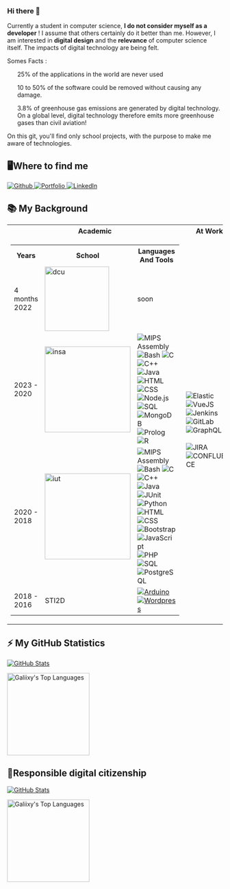 ### Hi there 👋
Currently a student in computer science, <strong>I do not consider myself as a developer</strong> ! I assume that others certainly do it better than me. However, I am interested in <strong>digital design</strong> and the <strong>relevance</strong> of computer science itself. The impacts of digital technology are being felt.

Somes Facts :
<ul>
   25% of the applications in the world are never used
</ul>
<ul>
  10 to 50% of the software could be removed without causing any damage.
</ul>
<ul>
  3.8% of greenhouse gas emissions are generated by digital technology. On a global level, digital technology therefore emits more greenhouse gases than civil aviation!
</ul>
 
On this git, you'll find only school projects, with the purpose to make me aware of technologies.

  <h2>🖥️Where to find me</h2>
<p>
  <a href="https://github.com/Galiixy/Galiixy" target="_blank">
    <img alt="Github" src="https://img.shields.io/badge/GitHub-%2312100E.svg?&style=for-the-badge&logo=Github&logoColor=white" />
  </a> 
  <a href="https://github.com/Galiixy/Galiixy" target="_blank">
    <img alt="Portfolio" src="https://img.shields.io/badge/Portfolio-ff9933?&style=for-the-badge&logo=Google-chrome&logoColor=white" />
  </a>
  <a href="https://www.linkedin.com/in/ga%C3%ABlle-ferreira-63656a12a/" target="_blank">
    <img alt="LinkedIn" src="https://img.shields.io/badge/linkedin-0077B5?&style=for-the-badge&logo=linkedin&logoColor=white" />
  </a>
</p>

  <h2>📚 My Background</h2>
  <table>
    <tr>
      <th>Academic</th>
      <th>At Work</th>
    </tr>
    <td>
      <table>
        <tr>
          <th>Years</th>
          <th>School</th>
          <th>Languages And Tools</th>
        </tr>
        <tr>
         <td> 4 months 2022</td>
          <td>
            <img width='150px' alt="dcu" src="https://www.dcu.ie/sites/default/files/marketing/images/dcu_logo_stacked_black-01.png" />
          </td>
          <td>
            soon
          </td>
        </tr>
        <tr>
          <td>2023 - 2020</td>
          <td>
            <img width='200px' alt="insa" src="https://www.insa-lyon.fr/sites/www.insa-lyon.fr/files/logo-blanc.png" />
          </td>
          <td>
            <img alt="MIPS Assembly" src="https://custom-icon-badges.herokuapp.com/badge/Assembly-525252.svg?logo=asm-hex&logoColor=white">
            <img alt="Bash" src="https://img.shields.io/badge/Bash-121011.svg?logo=gnu-bash&logoColor=white">
            <img alt="C" src="https://custom-icon-badges.herokuapp.com/badge/C-03599C.svg?logo=c-in-hexagon&logoColor=white">
            </br>
            <img alt="C++" src="https://custom-icon-badges.herokuapp.com/badge/C++-9C033A.svg?logo=cpp2&logoColor=white">
            <img alt="Java" src="https://custom-icon-badges.herokuapp.com/badge/Java-007396.svg?logo=java&logoColor=white">
            </br>
            <img alt="HTML" src="https://img.shields.io/badge/HTML-E34F26.svg?logo=html5&logoColor=white">
            <img alt="CSS" src="https://img.shields.io/badge/CSS-1572B6.svg?logo=css3&logoColor=white">
            <img alt="Node.js" src="https://img.shields.io/badge/Node.js-43853D.svg?logo=node.js&logoColor=white">
             </br>
            <img alt="SQL" src="https://custom-icon-badges.herokuapp.com/badge/SQL-025E8C.svg?logo=database&logoColor=white">
            <img alt="MongoDB" src ="https://img.shields.io/badge/MongoDB-4ea94b.svg?logo=mongodb&logoColor=white">
            </br>
            <img alt="Prolog" src="https://custom-icon-badges.herokuapp.com/badge/Prolog-E61B23.svg?logo=swi-prolog&logoColor=white">
            <img alt="R" src="https://img.shields.io/badge/R-276DC3.svg?logo=r&logoColor=white">
          </td>
        </tr>
        <tr>
          <td>2020 - 2018</td>
          <td>
            <img  width='200px' alt="iut" src="https://upload.wikimedia.org/wikipedia/fr/d/de/Logo_Paris_Descartes.png" />
          </td>
          <td>
            <img alt="MIPS Assembly" src="https://custom-icon-badges.herokuapp.com/badge/Assembly-525252.svg?logo=asm-hex&logoColor=white">
            <img alt="Bash" src="https://img.shields.io/badge/Bash-121011.svg?logo=gnu-bash&logoColor=white">
            <img alt="C" src="https://custom-icon-badges.herokuapp.com/badge/C-03599C.svg?logo=c-in-hexagon&logoColor=white">
            </br>
            <img alt="C++" src="https://custom-icon-badges.herokuapp.com/badge/C++-9C033A.svg?logo=cpp2&logoColor=white">
            <img alt="Java" src="https://custom-icon-badges.herokuapp.com/badge/Java-007396.svg?logo=java&logoColor=white">
            <img alt="JUnit" src="https://custom-icon-badges.herokuapp.com/badge/JUnit-25A162.svg?logo=check-circle&logoColor=white">
            <img alt="Python" src="https://img.shields.io/badge/Python-14354C.svg?logo=python&logoColor=white">
            </br>
            <img alt="HTML" src="https://img.shields.io/badge/HTML-E34F26.svg?logo=html5&logoColor=white">
            <img alt="CSS" src="https://img.shields.io/badge/CSS-1572B6.svg?logo=css3&logoColor=white">
            <img alt="Bootstrap" src="https://img.shields.io/badge/Bootstrap-7952B3.svg?logo=bootstrap&logoColor=white">
            <img alt="JavaScript" src="https://img.shields.io/badge/JavaScript-F7DF1E.svg?logo=javascript&logoColor=black">
            <img alt="PHP" src="https://img.shields.io/badge/PHP-777BB4.svg?logo=php&logoColor=white">
            </br>
            <img alt="SQL" src="https://custom-icon-badges.herokuapp.com/badge/SQL-025E8C.svg?logo=database&logoColor=white">
            <img alt="PostgreSQL" src ="https://img.shields.io/badge/PostgreSQL-316192.svg?logo=postgresql&logoColor=white">
          </td>
        </tr>
        <tr>
         <td>2018 - 2016</td>
          <td>
            STI2D
          </td>
          <td>
            <a href="#"><img alt="Arduino" src="https://img.shields.io/badge/-Arduino-00979D?logo=Arduino&logoColor=white"></a>
            <a href="#"><img alt="Wordpress" src="https://img.shields.io/badge/Wordpress-21759B?logo=wordpress&logoColor=white"></a>
          </td>
        </tr>
      </table>
     </td>
     <td>
      <img alt="Elastic" src="https://img.shields.io/badge/-ElasticSearch-005571?style=for-the-badge&logo=elasticsearch">
      <img alt="VueJS" src="https://img.shields.io/badge/vuejs-%2335495e.svg?style=for-the-badge&logo=vuedotjs&logoColor=%234FC08D">
      <img alt="Jenkins" src="https://img.shields.io/badge/jenkins-%232C5263.svg?style=for-the-badge&logo=jenkins&logoColor=white">
      <img alt="GitLab" src="https://img.shields.io/badge/gitlab-%23181717.svg?style=for-the-badge&logo=gitlab&logoColor=white">
      <img alt="GraphQL" src ="https://img.shields.io/badge/-GraphQL-E10098?style=for-the-badge&logo=graphql&logoColor=white">
      </br></br>
      <img alt="JIRA" src="https://img.shields.io/badge/jira-%230A0FFF.svg?style=for-the-badge&logo=jira&logoColor=white">
      <img alt="CONFLUENCE" src="https://img.shields.io/badge/confluence-%23172BF4.svg?style=for-the-badge&logo=confluence&logoColor=white">
    </td>
  </table>



<h2>⚡ My GitHub Statistics </h2>

[![GitHub Stats](https://github-readme-stats.vercel.app/api?username=Galiixy&layout=compact&theme=dracula&hide=stars)](https://github.com/anuraghazra/github-readme-stats)


<a href="https://github.com/anuraghazra/github-readme-stats"><img alt="Galiixy's Top Languages" src="https://github-readme-stats.vercel.app/api/top-langs/?username=Galiixy&langs_count=9&layout=compact&theme=react&hide_border=true&bg_color=1F222E&title_color=F85D7F&icon_color=F8D866" height="192px"/></a>

<h2>🌱Responsible digital citizenship </h2>

[![GitHub Stats](https://github-readme-stats.vercel.app/api?username=Galiixy&layout=compact&theme=dracula&hide=stars)](https://github.com/anuraghazra/github-readme-stats)


<a href="https://github.com/anuraghazra/github-readme-stats"><img alt="Galiixy's Top Languages" src="https://github-readme-stats.vercel.app/api/top-langs/?username=Galiixy&langs_count=9&layout=compact&theme=react&hide_border=true&bg_color=1F222E&title_color=F85D7F&icon_color=F8D866" height="192px"/></a>
